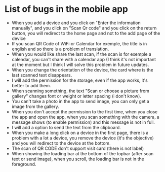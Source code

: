 # List of bugs in the mobile app

- When you add a device and you click on "Enter the information manually", and you click on "Scan Qr code" and you click on the return button, you will redirect to the home page and not to the add page of the device
- If you scan QR Code of WiFi or Calendar for exemple, the title is in english and so there is a problem of translation.
- When you would like share the last scan, if the scan is for exemple a calendar, you can't share with a calendar app (I think it's not important at the moment but I think I will solve this problem in future updates.
- When you change the orientation of the device, the card where is the last scanned text disappears.
- I will add the permission for the storage, even if the app works, it's better to add them.
- When scanning something, the text "Scan or choose a picture from gallery" changes font or weight or letter spacing (i don't know).
- You can't take a photo in the app to send image, you can only get a image from the gallery.
- When you don't accept the permission to the first time, when you close the app and open the app, when you scan something with the camera, a message shows (to enable permission) and this message is not in full.
- I will add a option to send the text from the clipboard.
- When you make a long click on a device in the first page, there is a problem with a lot a device, you remove the device (it's the objective) and you will redirect to the device at the bottom.
- The scan of QR CODE don't support visit card (there is not label)
- When showing the loading bar at the bottom of the topbar (after scan text or send image), when you scroll, the loading bar is not in the foreground. 
